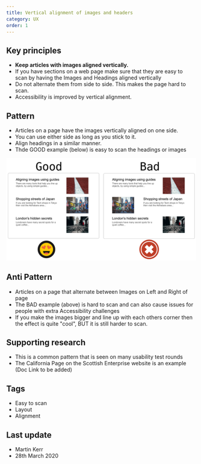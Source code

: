 ```yaml
---
title: Vertical alignment of images and headers
category: UX
order: 1
---
```


## Key principles ##
- **Keep articles with images aligned vertically.**
- If you have sections on a web page make sure that they are easy to scan by having the Images and Headings aligned vertically
- Do not alternate them from side to side. This makes the page hard to scan.
- Accessibility is improved by vertical alignment.

## Pattern
- Articles on a page have the images vertically aligned on one side.
- You can use either side as long as you stick to it.
- Align headings in a similar manner.  
- Thde GOOD example (below) is easy to scan the headings or images

![alignment options](alignment.png)

## Anti Pattern
- Articles on a page that alternate between Images on Left and Right of page
- The BAD example (above) is hard to scan and can also cause issues for people with extra Accessibility challenges  
- If you make the images bigger and line up with each others corner then the effect is quite "cool", BUT it is still harder to scan. 

## Supporting research
- This is a common pattern that is seen on many usability test rounds
- The California Page on the Scottish Enterprise website is an example (Doc Link to be added)

## Tags
- Easy to scan
- Layout
- Alignment

## Last update
- Martin Kerr
- 28th March 2020
